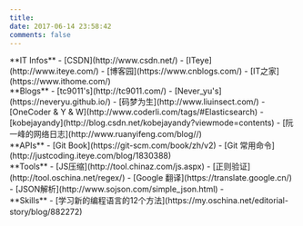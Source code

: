```yaml
---
title: 
date: 2017-06-14 23:58:42
comments: false
---
```


<div class="lables-of-div">
**IT Infos**    
- [CSDN](http://www.csdn.net/)   
- [ITeye](http://www.iteye.com/)   
- [博客园](https://www.cnblogs.com/)     
- [IT之家](https://www.ithome.com/)    
</div>

<div class="lables-of-div">
**Blogs**    
- [tc9011's](http://tc9011.com/)   
- [Never_yu's](https://neveryu.github.io/)   
- [码梦为生](http://www.liuinsect.com/)  
- [OneCoder & Y & W](http://www.coderli.com/tags/#Elasticsearch)    
- [kobejayandy](http://blog.csdn.net/kobejayandy?viewmode=contents)    
- [阮一峰的网络日志](http://www.ruanyifeng.com/blog//)    
</div>

<div class="lables-of-div">
**APIs**    
- [Git Book](https://git-scm.com/book/zh/v2)       
- [Git 常用命令](http://justcoding.iteye.com/blog/1830388)
</div>

<div class="lables-of-div">
**Tools**   
- [JS压缩](http://tool.chinaz.com/js.aspx)   
- [正则验证](http://tool.oschina.net/regex/)   
- [Google 翻译](https://translate.google.cn/)   
- [JSON解析](http://www.sojson.com/simple_json.html)
- 
</div>  

<div class="lables-of-div">
**Skills**   
- [学习新的编程语言的12个方法](https://my.oschina.net/editorial-story/blog/882272) 　　　 
</div>  
